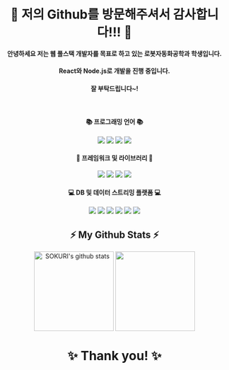 # <div align="center"> 👋 저의 Github를 방문해주셔서 감사합니다!!! 👋 </div>
#### <div align="center"> 안녕하세요 저는 웹 풀스택 개발자를 목표로 하고 있는 로봇자동화공학과 학생입니다. </div>
#### <div align="center"> React와 Node.js로 개발을 진행 중입니다. </div>
#### <div align="center"> 잘 부탁드립니다~! </div>
   
#### <div align="center"> 📚 프로그래밍 언어 📚 </div>
<div align="center"> <img src="https://img.shields.io/badge/HTML5-E34F26?style=flat-square&logo=HTML5&logoColor=white"/> <img src="https://img.shields.io/badge/CSS3-1572B6?style=flat-square&logo=CSS3&logoColor=white"/> <img src="https://img.shields.io/badge/Javascript-F7DF1E?style=flat-square&logo=javascript&logoColor=white"/> <img src="https://img.shields.io/badge/TypeScript-3178C6?style=flat-square&logo=TypeScript&logoColor=white"/> </div>    

#### <div align="center"> 🌈 프레임워크 및 라이브러리 🌈 </div>
<div align="center"> <img src="https://img.shields.io/badge/React-29B2FE?style=flat-square&logo=React&logoColor=white"/> <img src="https://img.shields.io/badge/Redux-764ABC?style=flat-square&logo=Redux&logoColor=white"/> <img src="https://img.shields.io/badge/Node.js-339933?style=flat-square&logo=Node.js&logoColor=white"/> <img src="https://img.shields.io/badge/NestJS-E0234E?style=flat-square&logo=NestJS&logoColor=white"/> </div> 

#### <div align="center"> 💻 DB 및 데이터 스트리밍 플랫폼 💻 </div>
<div align="center"> <img src="https://img.shields.io/badge/MongoDB-47A248?style=flat-square&logo=MongoDB&logoColor=white"/>  <img src="https://img.shields.io/badge/Redis-DC382D?style=flat-square&logo=Redis&logoColor=white"/> <img src="https://img.shields.io/badge/PostgreSQL-4169E1?style=flat-square&logo=PostgreSQL&logoColor=white"/> <img src="https://img.shields.io/badge/GraphQL-E10098?style=flat-square&logo=GraphQL&logoColor=white"/> <img src="https://img.shields.io/badge/Amazon AWS-FF9900?style=flat-square&logo=Amazon AWS&logoColor=white"/> <img src="https://img.shields.io/badge/Docker-2496ED?style=flat-square&logo=Docker&logoColor=white"/> </div>  
  
## <div align="center">⚡ My Github Stats ⚡</div>
<div align="center"> 
<a href="https://github.com/shch989"><img align="center" style="height:180px" src="https://github-readme-stats.vercel.app/api?username=shch989&show_icons=true&include_all_commits=true&theme=nord&hide_border=true" alt="SOKURI's github stats" /></a> <a href="https://github.com/shch989"><img align="center" style="height:180px" src="https://github-readme-stats.vercel.app/api/top-langs/?username=shch989&layout=compact&theme=nord&hide_border=true" /></a>     
</div>  
  
# <div align="center">✨ Thank you! ✨</div> 
<!--
**shch989/shch989** is a ✨ _special_ ✨ repository because its `README.md` (this file) appears on your GitHub profile.

Here are some ideas to get you started:

- 🔭 I’m currently working on ...
- 🌱 I’m currently learning ...
- 👯 I’m looking to collaborate on ...
- 🤔 I’m looking for help with ...
- 💬 Ask me about ...
- 📫 How to reach me: ...
- 😄 Pronouns: ...
- ⚡ Fun fact: ...
-->
